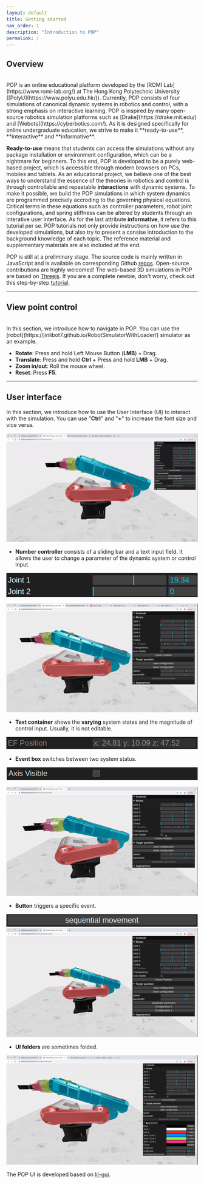 ```yaml
---
layout: default
title: Getting started
nav_order: 1
description: "Introduction to POP"
permalink: /
---
```


## Overview
<br>
POP is an online educational platform developed by the [ROMI Lab](https://www.romi-lab.org/) at The Hong Kong Polytechnic University ([PolyU](https://www.polyu.edu.hk/)). Currently, POP consists of four simulations of canonical dynamic systems in robotics and control, with a strong emphasis on interactive learning. POP is inspired by many open-source robotics simulation platforms such as [Drake](https://drake.mit.edu/) and [Webots](https://cyberbotics.com/). As it is designed specifically for online undergraduate education, we strive to make it **ready-to-use**, **interactive** and **informative**. 

**Ready-to-use** means that students can access the simulations without any package installation or environment configuration, which can be a nightmare for beginners. To this end, POP is developed to be a purely web-based project, which is accessible through modern browsers on PCs, mobiles and tablets. As an educational project, we believe one of the best ways to understand the essence of the theories in robotics and control is through controllable and repeatable **interactions** with dynamic systems. To make it possible, we build the POP simulations in which system dynamics are programmed precisely accroding to the governing physical equations. Critical terms in these equations such as controller parameters, robot joint configurations, and spring stiffness can be altered by students through an interative user interface. As for the last attribute **informative**, it refers to this tutorial per se. POP tutorials not only provide instructions on how use the developed simulations, but also try to present a consise introduction to the background knowledge of each topic. The reference material and supplementary materials are also included at the end.

POP is still at a preliminary stage. The source code is mainly written in JavaScript and is available on corresponding Github [repos](https://github.com/JinliBot7?tab=repositories). Open-source contributions are highly welcomed! The web-based 3D simulations in POP are based on [Threejs](https://threejs.org/). If you are a complete newbie, don't worry, check out this step-by-step [tutorial](https://threejs-journey.com/).

---
## View point control
<br>
In this section, we introduce how to navigate in POP. You can use the [robot](https://jinlibot7.github.io/RobotSimulatorWithLoader/) simulator as an example.

- **Rotate**: Press and hold Left Mouse Button (**LMB**) + Drag.
- **Translate**: Press and hold **Ctrl** + Press and hold **LMB** + Drag.
- **Zoom in/out**: Roll the mouse wheel.
- **Reset**: Press **F5**.

---
## User interface

In this section, we introduce how to use the User Interface (UI) to interact with the simulation. You can use "**Ctrl**" and "**+**" to increase the font size and vice versa.

![](./assets/images/GettingStarted/zoomUI.gif)

- **Number controller** consists of a sliding bar and a text input field. It allows the user to change a parameter of the dynamic system or control input.

![](./assets/images/GettingStarted/numberController.png)

![](./assets/images/GettingStarted/numberController.gif)

- **Text container** shows the **varying** system states and the magnitude of control input. Usually, it is not editable.

![](./assets/images/GettingStarted/textContainer.png)

- **Event box** switches between two system status.

![](./assets/images/GettingStarted/eventBox.png)

![](./assets/images/GettingStarted/eventBox.gif)

- **Button** triggers a specific event.

![](./assets/images/GettingStarted/button.png)
![](./assets/images/GettingStarted/button.gif)

- **UI folders** are sometimes folded.

![](./assets/images/GettingStarted/folder.gif)

The POP UI is developed based on [lil-gui](https://github.com/georgealways/lil-gui).


